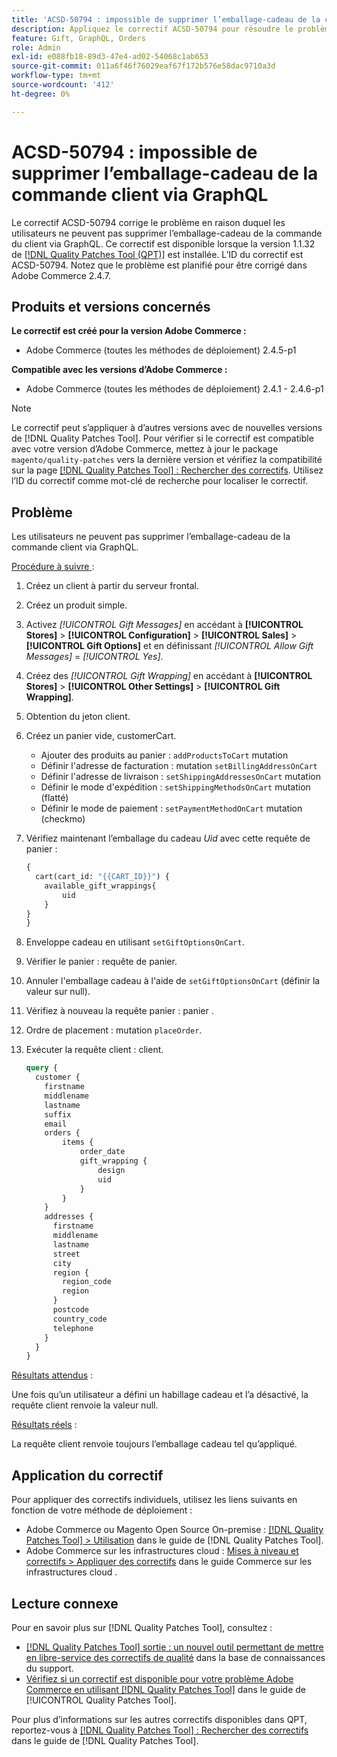 ```yaml
---
title: 'ACSD-50794 : impossible de supprimer l’emballage-cadeau de la commande client via GraphQL'
description: Appliquez le correctif ACSD-50794 pour résoudre le problème d’Adobe Commerce en raison duquel les utilisateurs ne peuvent pas supprimer l’emballage-cadeau de la commande client via GraphQL.
feature: Gift, GraphQL, Orders
role: Admin
exl-id: e088fb18-89d3-47e4-ad02-54068c1ab653
source-git-commit: 011a6f46f76029eaf67f172b576e58dac9710a3d
workflow-type: tm+mt
source-wordcount: '412'
ht-degree: 0%

---
```


# ACSD-50794 : impossible de supprimer l’emballage-cadeau de la commande client via GraphQL

Le correctif ACSD-50794 corrige le problème en raison duquel les utilisateurs ne peuvent pas supprimer l’emballage-cadeau de la commande du client via GraphQL. Ce correctif est disponible lorsque la version 1.1.32 de [[!DNL Quality Patches Tool (QPT)]](https://experienceleague.adobe.com/fr/docs/commerce-operations/tools/quality-patches-tool/quality-patches-tool-to-self-serve-quality-patches) est installée. L’ID du correctif est ACSD-50794. Notez que le problème est planifié pour être corrigé dans Adobe Commerce 2.4.7.

## Produits et versions concernés

**Le correctif est créé pour la version Adobe Commerce :**

* Adobe Commerce (toutes les méthodes de déploiement) 2.4.5-p1

**Compatible avec les versions d’Adobe Commerce :**

* Adobe Commerce (toutes les méthodes de déploiement) 2.4.1 - 2.4.6-p1

>[!NOTE]
>
>Le correctif peut s’appliquer à d’autres versions avec de nouvelles versions de [!DNL Quality Patches Tool]. Pour vérifier si le correctif est compatible avec votre version d’Adobe Commerce, mettez à jour le package `magento/quality-patches` vers la dernière version et vérifiez la compatibilité sur la page [[!DNL Quality Patches Tool] : Rechercher des correctifs](https://experienceleague.adobe.com/tools/commerce-quality-patches/index.html?lang=fr). Utilisez l’ID du correctif comme mot-clé de recherche pour localiser le correctif.

## Problème

Les utilisateurs ne peuvent pas supprimer l’emballage-cadeau de la commande client via GraphQL.

<u>Procédure à suivre </u> :

1. Créez un client à partir du serveur frontal.
1. Créez un produit simple.
1. Activez *[!UICONTROL Gift Messages]* en accédant à **[!UICONTROL Stores]** > **[!UICONTROL Configuration]** > **[!UICONTROL Sales]** > **[!UICONTROL Gift Options]** et en définissant *[!UICONTROL Allow Gift Messages]* = *[!UICONTROL Yes]*.
1. Créez des *[!UICONTROL Gift Wrapping]* en accédant à **[!UICONTROL Stores]** > **[!UICONTROL Other Settings]** > **[!UICONTROL Gift Wrapping]**.
1. Obtention du jeton client.
1. Créez un panier vide, customerCart.
   * Ajouter des produits au panier : `addProductsToCart` mutation
   * Définir l&#39;adresse de facturation : mutation `setBillingAddressOnCart`
   * Définir l&#39;adresse de livraison : `setShippingAddressesOnCart` mutation
   * Définir le mode d&#39;expédition : `setShippingMethodsOnCart` mutation (flatté)
   * Définir le mode de paiement : `setPaymentMethodOnCart` mutation (checkmo)
1. Vérifiez maintenant l’emballage du cadeau *Uid* avec cette requête de panier :

   ```GraphQL
   {
     cart(cart_id: "{{CART_ID}}") {
       available_gift_wrappings{
           uid
       }
   }
   }
   ```

1. Enveloppe cadeau en utilisant `setGiftOptionsOnCart`.
1. Vérifier le panier : requête de panier.
1. Annuler l&#39;emballage cadeau à l&#39;aide de `setGiftOptionsOnCart` (définir la valeur sur null).
1. Vérifiez à nouveau la requête panier : panier .
1. Ordre de placement : mutation `placeOrder`.
1. Exécuter la requête client : client.

   ```GraphQL
   query {
     customer {
       firstname
       middlename
       lastname
       suffix
       email
       orders {
           items {
               order_date
               gift_wrapping {
                   design
                   uid
               }
           }
       }
       addresses {
         firstname
         middlename
         lastname
         street
         city
         region {
           region_code
           region
         }
         postcode
         country_code
         telephone
       }
     }
   }
   ```

<u>Résultats attendus</u> :

Une fois qu’un utilisateur a défini un habillage cadeau et l’a désactivé, la requête client renvoie la valeur null.

<u>Résultats réels</u> :

La requête client renvoie toujours l’emballage cadeau tel qu’appliqué.

## Application du correctif

Pour appliquer des correctifs individuels, utilisez les liens suivants en fonction de votre méthode de déploiement :

* Adobe Commerce ou Magento Open Source On-premise : [[!DNL Quality Patches Tool] > Utilisation](/help/tools/quality-patches-tool/usage.md) dans le guide de [!DNL Quality Patches Tool].
* Adobe Commerce sur les infrastructures cloud : [Mises à niveau et correctifs > Appliquer des correctifs](https://experienceleague.adobe.com/docs/commerce-cloud-service/user-guide/develop/upgrade/apply-patches.html?lang=fr) dans le guide Commerce sur les infrastructures cloud .

## Lecture connexe

Pour en savoir plus sur [!DNL Quality Patches Tool], consultez :

* [[!DNL Quality Patches Tool] sortie : un nouvel outil permettant de mettre en libre-service des correctifs de qualité](https://experienceleague.adobe.com/fr/docs/commerce-operations/tools/quality-patches-tool/quality-patches-tool-to-self-serve-quality-patches) dans la base de connaissances du support.
* [Vérifiez si un correctif est disponible pour votre problème Adobe Commerce en utilisant [!DNL Quality Patches Tool]](/help/tools/quality-patches-tool/patches-available-in-qpt/check-patch-for-magento-issue-with-magento-quality-patches.md) dans le guide de [!UICONTROL Quality Patches Tool].


Pour plus d’informations sur les autres correctifs disponibles dans QPT, reportez-vous à [[!DNL Quality Patches Tool] : Rechercher des correctifs](https://experienceleague.adobe.com/tools/commerce-quality-patches/index.html?lang=fr) dans le guide de [!DNL Quality Patches Tool].
